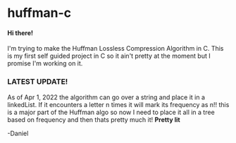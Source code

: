 # huffman-c

#### Hi there!

I'm trying to make the Huffman Lossless Compression Algorithm in C. This is my first self guided project in C so it ain't pretty at the moment but I promise I'm working on it.

### LATEST UPDATE!

As of Apr 1, 2022 the algorithm can go over a string and place it in a linkedList. If it encounters a letter n times it will mark its frequency as n!! this is a major part of the Huffman algo so now I need to place it all in a tree based on frequency and then thats pretty much it!
**Pretty lit**

-Daniel

